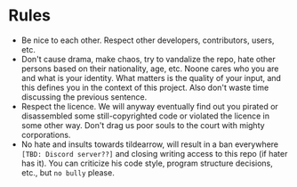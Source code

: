 # Rules

- Be nice to each other. Respect other developers, contributors, users, etc.
- Don't cause drama, make chaos, try to vandalize the repo, hate other persons based on their nationality, age, etc. Noone cares who you are and what is your identity. What matters is the quality of your input, and this defines you in the context of this project. Also don't waste time discussing the previous sentence.
- Respect the licence. We will anyway eventually find out you pirated or disassembled some still-copyrighted code or violated the licence in some other way. Don't drag us poor souls to the court with mighty corporations.
- No hate and insults towards tildearrow, will result in a ban everywhere `[TBD: Discord server??]` and closing writing access to this repo (if hater has it). You can criticize his code style, program structure decisions, etc., but `no bully` please.
